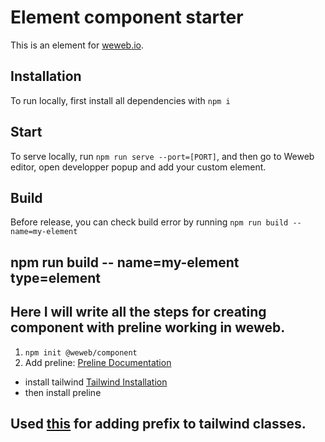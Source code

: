 # Element component starter

This is an element for [weweb.io](https://www.weweb.io/).

## Installation

To run locally, first install all dependencies with `npm i`

## Start

To serve locally, run `npm run serve --port=[PORT]`, and then go to Weweb editor, open developper popup and add your custom element.

## Build

Before release, you can check build error by running `npm run build --name=my-element`
## npm run build -- name=my-element type=element



## Here I will write all the steps for creating component with preline working in weweb.
1. `npm init @weweb/component`
2. Add preline: [Preline Documentation](https://www.preline.co/docs/index.html)
 - install tailwind [Tailwind Installation](https://tailwindcss.com/docs/installation)
 - then install preline


## Used [this](https://github.vue.tailwind-prefix.cbass.dev/) for adding prefix to tailwind classes.